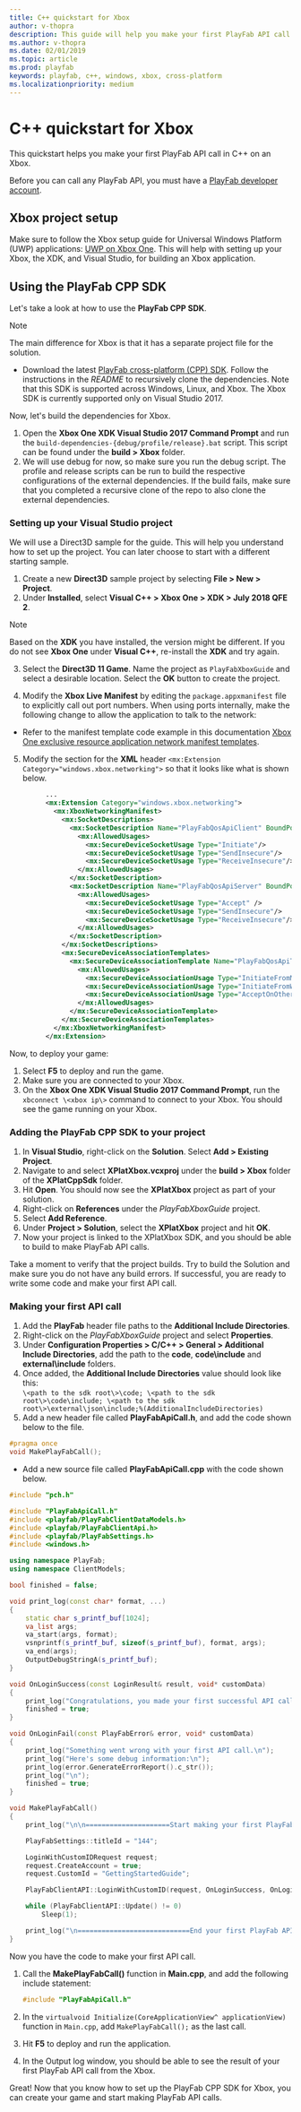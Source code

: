 ```yaml
---
title: C++ quickstart for Xbox
author: v-thopra
description: This guide will help you make your first PlayFab API call in C++ on an Xbox.
ms.author: v-thopra
ms.date: 02/01/2019
ms.topic: article
ms.prod: playfab
keywords: playfab, c++, windows, xbox, cross-platform
ms.localizationpriority: medium
---
```


# C++ quickstart for Xbox

This quickstart helps you make your first PlayFab API call in C++ on an Xbox.

Before you can call any PlayFab API, you must have a [PlayFab developer account](https://developer.playfab.com/en-us/sign-up). 

## Xbox project setup

Make sure to follow the Xbox setup guide for Universal Windows Platform (UWP) applications: [UWP on Xbox One](https://docs.microsoft.com/windows/uwp/xbox-apps). This will help with setting up your Xbox, the XDK, and Visual Studio, for building an Xbox application.

## Using the PlayFab CPP SDK

Let's take a look at how to use the **PlayFab CPP SDK**.

> [!NOTE]
> The main difference for Xbox is that it has a separate project file for the solution.

- Download the latest [PlayFab cross-platform (CPP) SDK](https://github.com/PlayFab/XPlatCppSdk). Follow the instructions in the *README* to recursively clone the dependencies. Note that this SDK is supported across Windows, Linux, and Xbox. The Xbox SDK is currently supported only on Visual Studio 2017.

Now, let's build the dependencies for Xbox.

1. Open the **Xbox One XDK Visual Studio 2017 Command Prompt** and run the `build-dependencies-{debug/profile/release}.bat` script. This script can be found under the **build \> Xbox** folder.
2. We will use debug for now, so make sure you run the debug script. The profile and release scripts can be run to build the respective configurations of the external dependencies. If the build fails, make sure that you completed a recursive clone of the repo to also clone the external dependencies.

### Setting up your Visual Studio project

We will use a Direct3D sample for the guide. This will help you understand how to set up the project. You can later choose to start with a different starting sample.

1. Create a new **Direct3D** sample project by selecting **File \> New \> Project**.
2. Under **Installed**, select **Visual C++ \> Xbox One \> XDK \> July 2018 QFE 2**.
  
> [!NOTE]
> Based on the **XDK** you have installed, the version might be different. If you do not see **Xbox One** under **Visual C++**, re-install the **XDK** and try again.

3. Select the **Direct3D 11 Game**. Name the project as `PlayFabXboxGuide` and select a desirable location. Select the **OK** button to create the project.

4. Modify the **Xbox Live Manifest** by editing the `package.appxmanifest` file to explicitly call out port numbers. When using ports internally, make the following change to allow the application to talk to the network:

- Refer to the manifest template code example in this documentation [Xbox One exclusive resource application network manifest templates](https://docs.microsoft.com/windows/uwp/xbox-live/multiplayer/xbox-integrated-multiplayer/xim-manifest#xbox-one-exclusive-resource-application-network-manifest-templates).

5. Modify the section for the **XML** header `<mx:Extension Category="windows.xbox.networking">` so that it looks like what is shown below.

```xml
         ...
         <mx:Extension Category="windows.xbox.networking">
           <mx:XboxNetworkingManifest>
             <mx:SocketDescriptions>
               <mx:SocketDescription Name="PlayFabQosApiClient" BoundPort="0" SecureIpProtocol="Udp">
                 <mx:AllowedUsages>
                   <mx:SecureDeviceSocketUsage Type="Initiate"/>
                   <mx:SecureDeviceSocketUsage Type="SendInsecure"/>
                   <mx:SecureDeviceSocketUsage Type="ReceiveInsecure"/>
                 </mx:AllowedUsages>
               </mx:SocketDescription>
               <mx:SocketDescription Name="PlayFabQosApiServer" BoundPort="3075" SecureIpProtocol="Udp">
                 <mx:AllowedUsages>
                   <mx:SecureDeviceSocketUsage Type="Accept" />
                   <mx:SecureDeviceSocketUsage Type="SendInsecure"/>
                   <mx:SecureDeviceSocketUsage Type="ReceiveInsecure"/>
                 </mx:AllowedUsages>
               </mx:SocketDescription>
             </mx:SocketDescriptions>
             <mx:SecureDeviceAssociationTemplates>
               <mx:SecureDeviceAssociationTemplate Name="PlayFabQosApiTraffic" InitiatorSocketDescription="PlayFabQosApiClient" AcceptorSocketDescription="PlayFabQosApiServer" MultiplayerSessionRequirement="None">
                 <mx:AllowedUsages>
                   <mx:SecureDeviceAssociationUsage Type="InitiateFromMicrosoftConsole" />
                   <mx:SecureDeviceAssociationUsage Type="InitiateFromWindowsDesktop" />
                   <mx:SecureDeviceAssociationUsage Type="AcceptOnOtherDevice" />
                 </mx:AllowedUsages>
               </mx:SecureDeviceAssociationTemplate>
             </mx:SecureDeviceAssociationTemplates>
           </mx:XboxNetworkingManifest>
         </mx:Extension>
```

Now, to deploy your game:

1. Select **F5** to deploy and run the game.
2. Make sure you are connected to your Xbox.
3. On the **Xbox One XDK Visual Studio 2017 Command Prompt**, run the `xbconnect \<xbox ip\>` command to connect to your Xbox. You should see the game running on your Xbox.

### Adding the PlayFab CPP SDK to your project

1. In **Visual Studio**, right-click on the **Solution**. Select **Add \> Existing Project**.
2. Navigate to and select **XPlatXbox.vcxproj** under the **build \> Xbox** folder of the **XPlatCppSdk** folder.
3. Hit **Open**. You should now see the **XPlatXbox** project as part of your solution.
4. Right-click on **References** under the *PlayFabXboxGuide* project.
5. Select **Add Reference**.
6. Under **Project \> Solution**, select the **XPlatXbox** project and hit **OK**.
7. Now your project is linked to the XPlatXbox SDK, and you should be able to build to make PlayFab API calls.

Take a moment to verify that the project builds. Try to build the Solution and make sure you do not have any build errors. If successful, you are ready to write some code and make your first API call.

### Making your first API call

1. Add the **PlayFab** header file paths to the **Additional Include Directories**.
2. Right-click on the *PlayFabXboxGuide* project and select **Properties**.
3. Under **Configuration Properties \> C/C++ \> General \> Additional Include Directories**, add the path to the **code**, **code\include** and **external\include** folders.
4. Once added, the **Additional Include Directories** value should look like this:  
    `\<path to the sdk root\>\code; \<path to the sdk root\>\code\include; \<path to the sdk root\>\external\json\include;%(AdditionalIncludeDirectories)`
5. Add a new header file called **PlayFabApiCall.h**, and add the code shown below to the file.

```cpp
#pragma once
void MakePlayFabCall();
```

- Add a new source file called **PlayFabApiCall.cpp** with the code shown below.

```cpp
#include "pch.h"

#include "PlayFabApiCall.h"
#include <playfab/PlayFabClientDataModels.h>
#include <playfab/PlayFabClientApi.h>
#include <playfab/PlayFabSettings.h>
#include <windows.h>

using namespace PlayFab;
using namespace ClientModels;

bool finished = false;

void print_log(const char* format, ...)
{
    static char s_printf_buf[1024];
    va_list args;
    va_start(args, format);
    vsnprintf(s_printf_buf, sizeof(s_printf_buf), format, args);
    va_end(args);
    OutputDebugStringA(s_printf_buf);
}

void OnLoginSuccess(const LoginResult& result, void* customData)
{
    print_log("Congratulations, you made your first successful API call!\n");
    finished = true;
}

void OnLoginFail(const PlayFabError& error, void* customData)
{
    print_log("Something went wrong with your first API call.\n");
    print_log("Here's some debug information:\n");
    print_log(error.GenerateErrorReport().c_str());
    print_log("\n");
    finished = true;
}

void MakePlayFabCall()
{
    print_log("\n\n=====================Start making your first PlayFab API call========================\n\n");

    PlayFabSettings::titleId = "144";

    LoginWithCustomIDRequest request;
    request.CreateAccount = true;
    request.CustomId = "GettingStartedGuide";

    PlayFabClientAPI::LoginWithCustomID(request, OnLoginSuccess, OnLoginFail);

    while (PlayFabClientAPI::Update() != 0)
        Sleep(1);

    print_log("\n============================End your first PlayFab API call==========================\n\n");
}
```

Now you have the code to make your first API call.

1. Call the **MakePlayFabCall()** function in **Main.cpp**, and add the following include statement:

    ```cpp
    #include "PlayFabApiCall.h"
    ```

2. In the `virtualvoid Initialize(CoreApplicationView^ applicationView)` function in `Main.cpp`, add `MakePlayFabCall();` as the last call.
3. Hit **F5** to deploy and run the application.
4. In the Output log window, you should be able to see the result of your first PlayFab API call from the Xbox.

Great! Now that you know how to set up the PlayFab CPP SDK for Xbox, you can create your game and start making PlayFab API calls.
